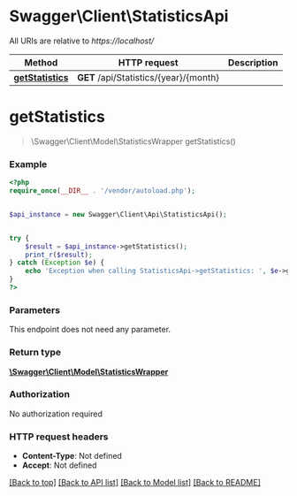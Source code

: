# Swagger\Client\StatisticsApi

All URIs are relative to *https://localhost/*

Method | HTTP request | Description
------------- | ------------- | -------------
[**getStatistics**](StatisticsApi.md#getStatistics) | **GET** /api/Statistics/{year}/{month} | 




# **getStatistics**
> \Swagger\Client\Model\StatisticsWrapper getStatistics()



### Example 
```php
<?php
require_once(__DIR__ . '/vendor/autoload.php');


$api_instance = new Swagger\Client\Api\StatisticsApi();


try { 
    $result = $api_instance->getStatistics();
    print_r($result);
} catch (Exception $e) {
    echo 'Exception when calling StatisticsApi->getStatistics: ', $e->getMessage(), "\n";
}
?>
```

### Parameters
This endpoint does not need any parameter.


### Return type

[**\Swagger\Client\Model\StatisticsWrapper**](StatisticsWrapper.md)

### Authorization

No authorization required

### HTTP request headers

 - **Content-Type**: Not defined
 - **Accept**: Not defined

[[Back to top]](#) [[Back to API list]](../README.md#documentation-for-api-endpoints) [[Back to Model list]](../README.md#documentation-for-models) [[Back to README]](../README.md)



